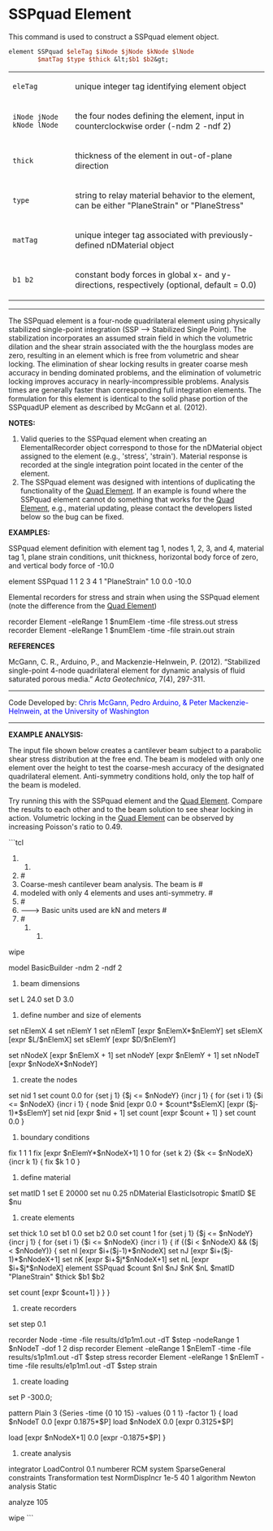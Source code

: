# SSPquad Element

<p>This command is used to construct a SSPquad element object.</p>

```tcl
element SSPquad $eleTag $iNode $jNode $kNode $lNode
        $matTag $type $thick &lt;$b1 $b2&gt;
```

<table>
<tbody>
<tr class="odd">
<td><code class="parameter-table-variable">eleTag</code></td>
<td><p>unique integer tag identifying element object</p></td>
</tr>
<tr class="even">
<td><p><code class="parameter-table-variable">iNode jNode kNode lNode</code></p></td>
<td><p>the four nodes defining the element, input in counterclockwise
order (-ndm 2 -ndf 2)</p></td>
</tr>
<tr class="odd">
<td><code class="parameter-table-variable">thick</code></td>
<td><p>thickness of the element in out-of-plane direction</p></td>
</tr>
<tr class="even">
<td><code class="parameter-table-variable">type</code></td>
<td><p>string to relay material behavior to the element, can be either
"PlaneStrain" or "PlaneStress"</p></td>
</tr>
<tr class="odd">
<td><code class="parameter-table-variable">matTag</code></td>
<td><p>unique integer tag associated with previously-defined nDMaterial
object</p></td>
</tr>
<tr class="even">
<td><p><code class="parameter-table-variable">b1 b2</code></p></td>
<td><p>constant body forces in global x- and y-directions, respectively
(optional, default = 0.0)</p></td>
</tr>
</tbody>
</table>
<hr />
<p>The SSPquad element is a four-node quadrilateral element using
physically stabilized single-point integration (SSP --&gt; Stabilized
Single Point). The stabilization incorporates an assumed strain field in
which the volumetric dilation and the shear strain associated with the
the hourglass modes are zero, resulting in an element which is free from
volumetric and shear locking. The elimination of shear locking results
in greater coarse mesh accuracy in bending dominated problems, and the
elimination of volumetric locking improves accuracy in
nearly-incompressible problems. Analysis times are generally faster than
corresponding full integration elements. The formulation for this
element is identical to the solid phase portion of the SSPquadUP element
as described by McGann et al. (2012).</p>
<p><strong>NOTES:</strong></p>
<ol>
<li>Valid queries to the SSPquad element when creating an
ElementalRecorder object correspond to those for the nDMaterial object
assigned to the element (e.g., 'stress', 'strain'). Material response is
recorded at the single integration point located in the center of the
element.</li>
<li>The SSPquad element was designed with intentions of duplicating the
functionality of the <a href="Quad_Element" title="wikilink">Quad
Element</a>. If an example is found where the SSPquad element cannot do
something that works for the <a href="Quad_Element"
title="wikilink">Quad Element</a>, e.g., material updating, please
contact the developers listed below so the bug can be fixed.</li>
</ol>
<p><strong>EXAMPLES:</strong></p>
<p>SSPquad element definition with element tag 1, nodes 1, 2, 3, and 4,
material tag 1, plane strain conditions, unit thickness, horizontal body
force of zero, and vertical body force of -10.0</p>
<p>element SSPquad 1 1 2 3 4 1 "PlaneStrain" 1.0 0.0 -10.0</p>
<p>Elemental recorders for stress and strain when using the SSPquad
element (note the difference from the <a href="Quad_Element"
title="wikilink">Quad Element</a>)</p>
<p>recorder Element -eleRange 1 $numElem -time -file stress.out stress
recorder Element -eleRange 1 $numElem -time -file strain.out strain</p>
<p><strong>REFERENCES</strong></p>
<p>McGann, C. R., Arduino, P., and Mackenzie-Helnwein, P. (2012).
“Stabilized single-point 4-node quadrilateral element for dynamic
analysis of fluid saturated porous media.” <em>Acta Geotechnica</em>,
7(4), 297-311.</p>
<hr />
<p>Code Developed by: <span style="color:blue"> Chris McGann,
Pedro Arduino, &amp; Peter Mackenzie-Helnwein, at the University of
Washington </span></p>
<hr />
<p><strong>EXAMPLE ANALYSIS:</strong></p>
<p>The input file shown below creates a cantilever beam subject to a
parabolic shear stress distribution at the free end. The beam is modeled
with only one element over the height to test the coarse-mesh accuracy
of the designated quadrilateral element. Anti-symmetry conditions hold,
only the top half of the beam is modeled.</p>
<p>Try running this with the SSPquad element and the <a
href="Quad_Element" title="wikilink">Quad Element</a>. Compare the
results to each other and to the beam solution to see shear locking in
action. Volumetric locking in the <a href="Quad_Element"
title="wikilink">Quad Element</a> can be observed by increasing
Poisson's ratio to 0.49.</p>
<p>
```tcl
</p>
<ol>
<li><ol>
<li></li>
</ol></li>
<li>#</li>
<li>Coarse-mesh cantilever beam analysis. The beam is #</li>
<li>modeled with only 4 elements and uses anti-symmetry. #</li>
<li>#</li>
<li>---&gt; Basic units used are kN and meters #</li>
<li>#
<ol>
<li><ol>
<li></li>
</ol></li>
</ol></li>
</ol>
<p>wipe</p>
<p>model BasicBuilder -ndm 2 -ndf 2</p>
<ol>
<li>beam dimensions</li>
</ol>
<p>set L 24.0 set D 3.0</p>
<ol>
<li>define number and size of elements</li>
</ol>
<p>set nElemX 4 set nElemY 1 set nElemT [expr $nElemX*$nElemY] set
sElemX [expr $L/$nElemX] set sElemY [expr $D/$nElemY]</p>
<p>set nNodeX [expr $nElemX + 1] set nNodeY [expr $nElemY + 1] set
nNodeT [expr $nNodeX*$nNodeY]</p>
<ol>
<li>create the nodes</li>
</ol>
<p>set nid 1 set count 0.0 for {set j 1} {$j &lt;= $nNodeY} {incr j 1} {
for {set i 1} {$i &lt;= $nNodeX} {incr i 1} { node $nid [expr 0.0 +
$count*$sElemX] [expr ($j-1)*$sElemY] set nid [expr $nid + 1] set count
[expr $count + 1] } set count 0.0 }</p>
<ol>
<li>boundary conditions</li>
</ol>
<p>fix 1 1 1 fix [expr $nElemY*$nNodeX+1] 1 0 for {set k 2} {$k &lt;=
$nNodeX} {incr k 1} { fix $k 1 0 }</p>
<ol>
<li>define material</li>
</ol>
<p>set matID 1 set E 20000 set nu 0.25 nDMaterial ElasticIsotropic
$matID $E $nu</p>
<ol>
<li>create elements</li>
</ol>
<p>set thick 1.0 set b1 0.0 set b2 0.0 set count 1 for {set j 1} {$j
&lt;= $nNodeY} {incr j 1} { for {set i 1} {$i &lt;= $nNodeX} {incr i 1}
{ if {($i &lt; $nNodeX) &amp;&amp; ($j &lt; $nNodeY)} { set nI [expr
$i+($j-1)*$nNodeX] set nJ [expr $i+($j-1)*$nNodeX+1] set nK [expr
$i+$j*$nNodeX+1] set nL [expr $i+$j*$nNodeX] element SSPquad $count $nI
$nJ $nK $nL $matID "PlaneStrain" $thick $b1 $b2</p>
<p>set count [expr $count+1] } } }</p>
<ol>
<li>create recorders</li>
</ol>
<p>set step 0.1</p>
<p>recorder Node -time -file results/d1p1m1.out -dT $step -nodeRange 1
$nNodeT -dof 1 2 disp recorder Element -eleRange 1 $nElemT -time -file
results/s1p1m1.out -dT $step stress recorder Element -eleRange 1 $nElemT
-time -file results/e1p1m1.out -dT $step strain</p>
<ol>
<li>create loading</li>
</ol>
<p>set P -300.0;</p>
<p>pattern Plain 3 {Series -time {0 10 15} -values {0 1 1} -factor 1} {
load $nNodeT 0.0 [expr 0.1875*$P] load $nNodeX 0.0 [expr 0.3125*$P]</p>
<p>load [expr $nNodeX+1] 0.0 [expr -0.1875*$P] }</p>
<ol>
<li>create analysis</li>
</ol>
<p>integrator LoadControl 0.1 numberer RCM system SparseGeneral
constraints Transformation test NormDispIncr 1e-5 40 1 algorithm Newton
analysis Static</p>
<p>analyze 105</p>
<p>wipe 
```
</p>
